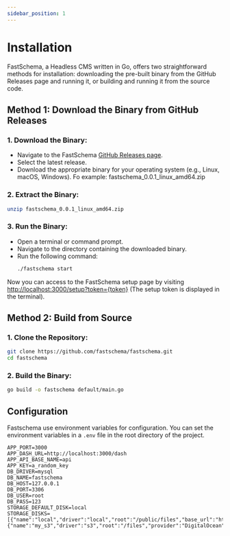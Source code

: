 ```yaml
---
sidebar_position: 1
---
```


# Installation

FastSchema, a Headless CMS written in Go, offers two straightforward methods for installation: downloading the pre-built binary from the GitHub Releases page and running it, or building and running it from the source code.

## Method 1: Download the Binary from GitHub Releases

### 1. Download the Binary:

- Navigate to the FastSchema [GitHub Releases page](https://github.com/fastschema/fastschema/releases).
- Select the latest release.
- Download the appropriate binary for your operating system (e.g., Linux, macOS, Windows). Fo example: fastschema_0.0.1_linux_amd64.zip

### 2. Extract the Binary:

```bash
unzip fastschema_0.0.1_linux_amd64.zip
```

### 3. Run the Binary:

- Open a terminal or command prompt.
- Navigate to the directory containing the downloaded binary.
- Run the following command:
  ```bash
  ./fastschema start
  ```

Now you can access to the FastSchema setup page by visiting [http://localhost:3000/setup?token=\{token\}](http://localhost:3000?token=\{token\}) (The setup token is displayed in the terminal).

## Method 2: Build from Source

### 1. Clone the Repository:

```bash
git clone https://github.com/fastschema/fastschema.git
cd fastschema
```

### 2. Build the Binary:

```bash
go build -o fastschema default/main.go
```


## Configuration

Fastschema use environment variables for configuration. You can set the environment variables in a `.env` file in the root directory of the project.

```
APP_PORT=3000
APP_DASH_URL=http://localhost:3000/dash
APP_API_BASE_NAME=api
APP_KEY=a_random_key
DB_DRIVER=mysql
DB_NAME=fastschema
DB_HOST=127.0.0.1
DB_PORT=3306
DB_USER=root
DB_PASS=123
STORAGE_DEFAULT_DISK=local
STORAGE_DISKS=[{"name":"local","driver":"local","root":"/public/files","base_url":"http://localhost:3000/files"},{"name":"my_s3","driver":"s3","root":"/files","provider":"DigitalOcean","endpoint":"sfo3.digitaloceanspaces.com","region":"sfo3","bucket":"my_bucket","access_key_id":"s3_access_key_id","secret_access_key":"s3_secret_access_key","base_url":"https://cdn.site.local"}]
```
